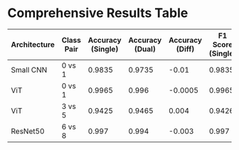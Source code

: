 # Comprehensive Results Table

| Architecture | Class Pair | Accuracy (Single) | Accuracy (Dual) | Accuracy (Diff) | F1 Score (Single) | F1 Score (Dual) | F1 Score (Diff) | ROC AUC (Single) | ROC AUC (Dual) | ROC AUC (Diff) |
| --- | --- | --- | --- | --- | --- | --- | --- | --- | --- | --- |
| Small CNN | 0 vs 1 | 0.9835 | 0.9735 | -0.01 | 0.9835 | 0.9735 | -0.01 | 0.9981 | 0.9973 | -0.0008 |
| ViT | 0 vs 1 | 0.9965 | 0.996 | -0.0005 | 0.9965 | 0.996 | -0.0005 | 0.9999 | 0.9999 | 0.0 |
| ViT | 3 vs 5 | 0.9425 | 0.9465 | 0.004 | 0.9426 | 0.9457 | 0.0031 | 0.9871 | 0.9868 | -0.0003 |
| ResNet50 | 6 vs 8 | 0.997 | 0.994 | -0.003 | 0.997 | 0.994 | -0.003 | 0.9999 | 0.9998 | -0.0001 |
